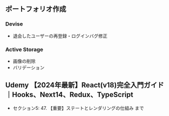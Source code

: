 ## ポートフォリオ作成
### Devise
- 退会したユーザーの再登録・ログインバグ修正
### Active Storage
- 画像の削除
- バリデーション

## Udemy 【2024年最新】React(v18)完全入門ガイド｜Hooks、Next14、Redux、TypeScript
- セクション5: 47. 【重要】ステートとレンダリングの仕組み まで
